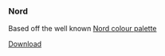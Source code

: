 ### Nord
Based off the well known [Nord colour palette](https://www.nordtheme.com/)

[Download](https://github.com/Quinxxxx/Disc-stuff/blob/main/Nord/nord.json)

